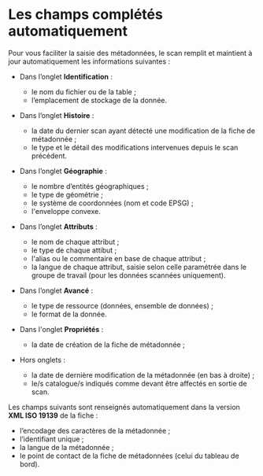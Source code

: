 # Les champs complétés automatiquement

Pour vous faciliter la saisie des métadonnées, le scan remplit et maintient à jour automatiquement les informations suivantes :

* Dans l’onglet **Identification** :

  * le nom du fichier ou de la table ;
  * l’emplacement de stockage de la donnée.

* Dans l’onglet **Histoire** :

  * la date du dernier scan ayant détecté une modification de la fiche de métadonnée ;
  * le type et le détail des modifications intervenues depuis le scan précédent.

* Dans l’onglet **Géographie** :

  * le nombre d’entités géographiques ;
  * le type de géométrie ;
  * le système de coordonnées (nom et code EPSG) ;
  * l'enveloppe convexe.

* Dans l’onglet **Attributs** :

  * le nom de chaque attribut ;
  * le type de chaque attibut ;
  * l'alias ou le commentaire en base de chaque attribut ;
  * la langue de chaque attribut, saisie selon celle paramétrée dans le groupe de travail (pour les données scannées uniquement).

* Dans l’onglet **Avancé** :

  * le type de ressource (données, ensemble de données) ;
  * le format de la donnée.

* Dans l'onglet **Propriétés** :

  * la date de création de la fiche de métadonnée ;

* Hors onglets :

  * la date de dernière modification de la métadonnée (en bas à droite) ;
  * le/s catalogue/s indiqués comme devant être affectés en sortie de scan.

Les champs suivants sont renseignés automatiquement dans la version **XML ISO 19139** de la fiche :

* l’encodage des caractères de la métadonnée ;
* l’identifiant unique ;
* la langue de la métadonnée ;
* le point de contact de la fiche de métadonnées (celui du tableau de bord).
